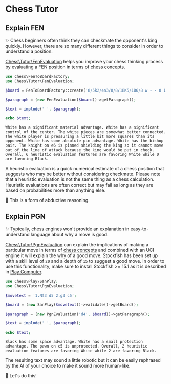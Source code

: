 # Chess Tutor

## Explain FEN

✨ Chess beginners often think they can checkmate the opponent's king quickly. However, there are so many different things to consider in order to understand a position.

[Chess\Tutor\FenEvaluation](https://github.com/chesslablab/php-chess/blob/main/tests/unit/Tutor/FenEvaluationTest.php) helps you improve your chess thinking process by evaluating a FEN position in terms of [chess concepts](https://php-chess.docs.chesslablab.org/heuristics/).

```php
use Chess\FenToBoardFactory;
use Chess\Tutor\FenEvaluation;

$board = FenToBoardFactory::create('8/5k2/4n3/8/8/1BK5/1B6/8 w - - 0 1');

$paragraph = (new FenEvaluation($board))->getParagraph();

$text = implode(' ', $paragraph);

echo $text;
```

```text
White has a significant material advantage. White has a significant control of the center. The white pieces are somewhat better connected. The white player is pressuring a little bit more squares than its opponent. White has some absolute pin advantage. White has the bishop pair. The knight on e6 is pinned shielding the king so it cannot move out of the line of attack because the king would be put in check. Overall, 6 heuristic evaluation features are favoring White while 0 are favoring Black.
```

A heuristic evaluation is a quick numerical estimate of a chess position that suggests who may be better without considering checkmate. Please note that a heuristic evaluation is not the same thing as a chess calculation. Heuristic evaluations are often correct but may fail as long as they are based on probabilities more than anything else.

🎉 This is a form of abductive reasoning.

## Explain PGN

✨ Typically, chess engines won't provide an explanation in easy-to-understand language about why a move is good.

[Chess\Tutor\PgnEvaluation](https://github.com/chesslablab/php-chess/blob/main/tests/unit/Tutor/PgnEvaluationTest.php) can explain the implications of making a particular move in terms of [chess concepts](https://php-chess.docs.chesslablab.org/heuristics/) and combined with an UCI engine it will explain the why of a good move. Stockfish has been set up with a skill level of `20` and a depth of `15` to suggest a good move. In order to use this functionality, make sure to install Stockfish >= 15.1 as it is described in [Play Computer](https://php-chess.docs.chesslablab.org/play-computer/).

```php
use Chess\Play\SanPlay;
use Chess\Tutor\PgnEvaluation;

$movetext = '1.Nf3 d5 2.g3 c5';

$board = (new SanPlay($movetext))->validate()->getBoard();

$paragraph = (new PgnEvaluation('d4', $board))->getParagraph();

$text = implode(' ', $paragraph);

echo $text;
```

```text
Black has some space advantage. White has a small protection advantage. The pawn on c5 is unprotected. Overall, 2 heuristic evaluation features are favoring White while 2 are favoring Black.
```

The resulting text may sound a little robotic but it can be easily rephrased by the AI of your choice to make it sound more human-like.

🎉 Let's do this!
